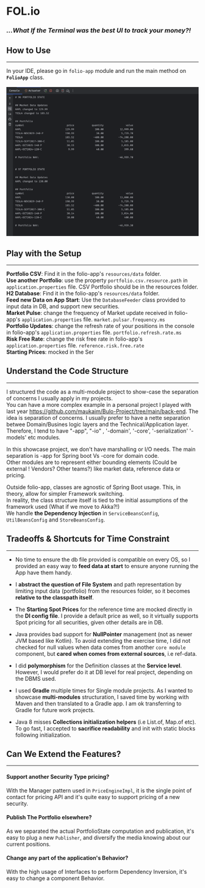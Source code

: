 # FOL.io 
### _...What If the Terminal was the best UI to track your money?!_

## How to Use
_____________

In your IDE, please go in `folio-app` module and run the main method on **`FolioApp`** class.  
<br>
![portfolio_example.png](assets%2Fportfolio_example.png)

## Play with the Setup
_______________________

**Portfolio CSV**: Find it in the folio-app's `resources/data` folder.  
**Use another Portfolio**: use the property `portfolio.csv.resource.path` in `application.properties` file. CSV Portfolio should be in the resources folder.  
**H2 Database**: Find it in the folio-app's `resources/data` folder.    
**Feed new Data on App Start**: Use the `DatabaseFeeder` class provided to input data in DB, and support new securities.   
**Market Pulse**: change the frequency of Market update received in folio-app's `application.properties` file. `market.pulsar.frequency.ms`  
**Portfolio Updates**: change the refresh rate of your positions in the console in folio-app's `application.properties` file.  `portfolio.refresh.rate.ms`  
**Risk Free Rate**: change the risk free rate in folio-app's `application.properties` file.  `reference.risk.free.rate`  
**Starting Prices**: mocked in the Ser

## Understand the Code Structure
________________________________

I structured the code as a multi-module project to show-case the separation of concerns I usually apply in my projects.   
You can have a more complex example in a personal project I played with last year https://github.com/maukaim/Bulo-Project/tree/main/back-end.
The idea is separation of concerns. I usually prefer to have a nette separation betwee Domain/Busines logic layers and the Technical/Application layer.
Therefore, I tend to have "-app", "-io" , '-domain', '-core', '-serialization' '-models' etc modules.   


In this showcase project, we don't have marshalling or I/O needs. The main separation is -app for Spring boot Vs -core for domain code.  
Other modules are to represent either bounding elements (Could be external ! Vendors? Other teams?) like market data, reference data or pricing.


Outside folio-app, classes are agnostic of Spring Boot usage. This, in theory, allow for simpler Framework switching.  
In reality, the class structure itself is tied to the initial assumptions of the framework used (What if we move to Akka?!)  
We handle **the Dependency Injection** in `ServiceBeansConfig`, `UtilBeansConfig` and `StoreBeansConfig`.


## Tradeoffs & Shortcuts for Time Constraint
_______________________________________

- No time to ensure the db file provided is compatible on every OS, so I provided an easy way to **feed data at start** to ensure anyone running the App have them handy.

- I **abstract the question of File System** and path representation by limiting input data (portfolio) from the resources folder, so it becomes **relative to the classpath itself**.

- The **Starting Spot Prices** for the reference time are mocked directly in the **DI config file**. I provide a default price as well, so it virtually supports Spot pricing for all securities, given other details are in DB. 

- Java provides bad support for **NullPointer** management (not as newer JVM based like Kotlin). To avoid extending the exercise time, I did not checked for null values when data comes from another `core module` component, but **cared when comes from external sources**, i.e ref-data.

- I did **polymorphism** for the Definition classes at the **Service level**. However, I would prefer do it at DB level for real project, depending on the DBMS used.  

- I used **Gradle** multiple times for Single module projects. As I wanted to showcase **multi-modules** structuration, I saved time by working with Maven and then translated to a Gradle app. I am ok transferring to Gradle for future work projects.

- Java 8 misses **Collections initialization helpers** (i.e List.of, Map.of etc). To go fast, I accepted to **sacrifice readability** and init with static blocks following initialization.  


## Can We Extend the Features?
______________________________

#### **Support another Security Type pricing?**  
With the Manager pattern used in `PriceEngineImpl`, it is the single point of contact for pricing API and it's quite easy to support pricing of a new security.  

#### **Publish The Portfolio elsewhere?**   
As we separated the actual PortfolioState computation and publication, it's easy to plug a new `Publisher`, and diversify the media knowing about our current positions.  

#### **Change any part of the application's Behavior?**  
With the high usage of Interfaces to perform Dependency Inversion, it's easy to change a component Behavior.
